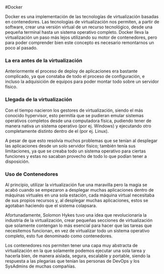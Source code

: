 #Docker


Docker es una implementación de las tecnologías de virtualización basadas en contenedores. Las tecnologías de virtualización nos permiten, a partir de software, crear una versión virtual de un recurso tecnológico, desde una pequeña terminal hasta un sistema operativo completo. Docker lleva la virtualización un paso más lejos utilizando su motor de contenedores, pero para poder comprender bien este concepto es necesario remontarnos un poco al pasado.

### La era antes de la virtualización

Anteriormente el proceso de deploy de aplicaciones era bastante complicado, ya que constaba de todo el proceso de configuración, e incluso la adquisición de equipos para poder montar todo sobre un servidor físico.

### Llegada de la virtualización

Con el tiempo nacieron los gestores de virtualización, siendo el más conocido hypervisor, esto permitía que se pudieran emular sistemas operativos completos desde una computadora física, pudiendo tener de manera nativa un sistema operativo (por ej. Windows) y ejecutando otro completamente distinto dentro de el (por ej. Linux).

A pesar de que esto resolvía muchos problemas que se tenían al desplegar las aplicaciones desde un solo servidor físico; también tenía sus limitaciones, ya que se creaba todo un sistema operativo para ciertas funciones y estas no sacaban provecho de todo lo que podían tener a disposición.

### Uso de Contenedores

Al principio, utilizar la virtualización fue una maravilla pero la magia se acabó cuando se empezaron a desplegar muchas aplicaciones dentro de máquinas virtuales en una sola estación, cada máquina virtual necesitaba de sus propios recursos y, al desplegar muchas aplicaciones, estos se agotaban haciendo que el sistema colapsara.

Afortunadamente, Solomon Hykes tuvo una idea que revolucionaría la industria de la virtualización, crear pequeñas secciones de virtualización que solamente contengan lo más esencial para hacer que las tareas que necesitemos funcionan, en vez de virtualizar todo un sistema operativo completo, esto fue denominado como contenedores.

Los contenedores nos permiten tener una capa muy abstracta de virtualización en la que solamente podemos ejecutar una sola tarea y hacerla bien, de manera aislada, segura, escalable  y portable, siendo la respuesta a las plegarias que tenían las personas de DevOps y los SysAdmins de muchas compañías.
